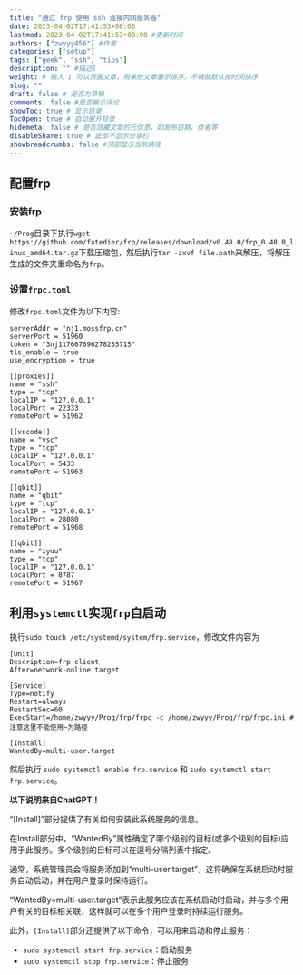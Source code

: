 ```yaml
---
title: "通过 frp 使用 ssh 连接内网服务器"
date: 2023-04-02T17:41:53+08:00
lastmod: 2023-04-02T17:41:53+08:00 #更新时间
authors: ["zwyyy456"] #作者
categories: ["setup"]
tags: ["geek", "ssh", "tips"]
description: "" #描述1
weight: # 输入 1 可以顶置文章，用来给文章展示排序，不填就默认按时间排序
slug: ""
draft: false # 是否为草稿
comments: false #是否展示评论
showToc: true # 显示目录
TocOpen: true # 自动展开目录
hidemeta: false # 是否隐藏文章的元信息，如发布日期、作者等
disableShare: true # 底部不显示分享栏
showbreadcrumbs: false #顶部显示当前路径
---
```

## 配置frp
### 安装frp
`~/Prog`目录下执行`wget https://github.com/fatedier/frp/releases/download/v0.48.0/frp_0.48.0_linux_amd64.tar.gz`下载压缩包，然后执行`tar -zxvf file.path`来解压，将解压生成的文件夹重命名为`frp`。

### 设置`frpc.toml`
修改`frpc.toml`文件为以下内容:
```
serverAddr = "nj1.mossfrp.cn"
serverPort = 51960
token = "3nj117667696278235715"
tls_enable = true
use_encryption = true

[[proxies]]
name = "ssh"
type = "tcp"
localIP = "127.0.0.1"
localPort = 22333
remotePort = 51962

[[vscode]]
name = "vsc"
type = "tcp"
localIP = "127.0.0.1"
localPort = 5433
remotePort = 51963

[[qbit]]
name = "qbit"
type = "tcp"
localIP = "127.0.0.1"
localPort = 28080
remotePort = 51968

[[qbit]]
name = "iyuu"
type = "tcp"
localIP = "127.0.0.1"
localPort = 8787
remotePort = 51967

```

## 利用`systemctl`实现`frp`自启动
执行`sudo touch /etc/systemd/system/frp.service`，修改文件内容为
```
[Unit]
Description=frp client
After=network-online.target

[Service]
Type=notify
Restart=always
RestartSec=60
ExecStart=/home/zwyyy/Prog/frp/frpc -c /home/zwyyy/Prog/frp/frpc.ini # 注意这里不能使用~为路径

[Install]
WantedBy=multi-user.target
```
然后执行 `sudo systemctl enable frp.service` 和 `sudo systemctl start frp.service`。


**以下说明来自ChatGPT！**

“[Install]”部分提供了有关如何安装此系统服务的信息。

在Install部分中，“WantedBy”属性确定了哪个级别的目标(或多个级别的目标)应用于此服务。多个级别的目标可以在逗号分隔列表中指定。

通常，系统管理员会将服务添加到“multi-user.target”，这将确保在系统启动时服务自动启动，并在用户登录时保持运行。

“WantedBy=multi-user.target”表示此服务应该在系统启动时启动，并与多个用户有关的目标相关联，这样就可以在多个用户登录时持续运行服务。

此外，`[Install]`部分还提供了以下命令，可以用来启动和停止服务：

- `sudo systemctl start frp.service`：启动服务
- `sudo systemctl stop frp.service`：停止服务

